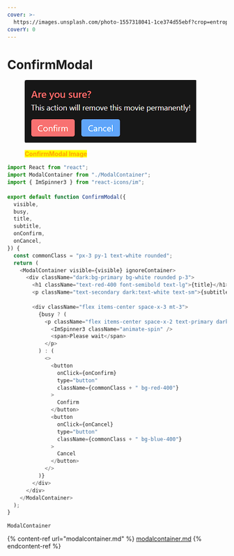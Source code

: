 ```yaml
---
cover: >-
  https://images.unsplash.com/photo-1557318041-1ce374d55ebf?crop=entropy&cs=srgb&fm=jpg&ixid=M3wxOTcwMjR8MHwxfHNlYXJjaHw2fHxhc2tpbmd8ZW58MHx8fHwxNzA1NzM2MTgxfDA&ixlib=rb-4.0.3&q=85
coverY: 0
---
```


# ConfirmModal



<figure><img src="../../../../.gitbook/assets/Screenshot (61).png" alt=""><figcaption><p><mark style="color:orange;"><strong>ConfirmModal Image</strong></mark></p></figcaption></figure>

```javascript
import React from "react";
import ModalContainer from "./ModalContainer";
import { ImSpinner3 } from "react-icons/im";

export default function ConfirmModal({
  visible,
  busy,
  title,
  subtitle,
  onConfirm,
  onCancel,
}) {
  const commonClass = "px-3 py-1 text-white rounded";
  return (
    <ModalContainer visible={visible} ignoreContainer>
      <div className="dark:bg-primary bg-white rounded p-3">
        <h1 className="text-red-400 font-semibold text-lg">{title}</h1>
        <p className="text-secondary dark:text-white text-sm">{subtitle}</p>

        <div className="flex items-center space-x-3 mt-3">
          {busy ? (
            <p className="flex items-center space-x-2 text-primary dark:text-white">
              <ImSpinner3 className="animate-spin" />
              <span>Please wait</span>
            </p>
          ) : (
            <>
              <button
                onClick={onConfirm}
                type="button"
                className={commonClass + " bg-red-400"}
              >
                Confirm
              </button>
              <button
                onClick={onCancel}
                type="button"
                className={commonClass + " bg-blue-400"}
              >
                Cancel
              </button>
            </>
          )}
        </div>
      </div>
    </ModalContainer>
  );
}

```

```
ModalContainer
```



{% content-ref url="modalcontainer.md" %}
[modalcontainer.md](modalcontainer.md)
{% endcontent-ref %}
